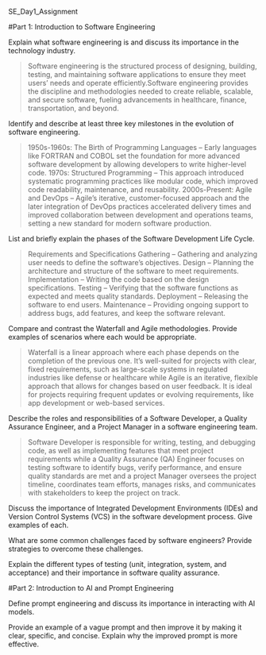 SE_Day1_Assignment

#Part 1: Introduction to Software Engineering

Explain what software engineering is and discuss its importance in the technology industry. 
> Software engineering is the structured process of designing, building, testing, and maintaining software applications to ensure they meet users’ needs and operate efficiently.Software engineering provides the discipline and methodologies needed to create reliable, scalable, and secure software, fueling advancements in healthcare, finance, transportation, and beyond.

Identify and describe at least three key milestones in the evolution of software engineering.  
> 1950s-1960s: The Birth of Programming Languages – Early languages like FORTRAN and COBOL set the foundation for more advanced software development by allowing developers to write higher-level code. 1970s: Structured Programming – This approach introduced systematic programming practices like modular code, which improved code readability, maintenance, and reusability. 2000s-Present: Agile and DevOps – Agile’s iterative, customer-focused approach and the later integration of DevOps practices accelerated delivery times and improved collaboration between development and operations teams, setting a new standard for modern software production.

List and briefly explain the phases of the Software Development Life Cycle.
> Requirements and Specifications Gathering – Gathering and analyzing user needs to define the software’s objectives. 
> Design – Planning the architecture and structure of the software to meet requirements.
> Implementation – Writing the code based on the design specifications.
> Testing – Verifying that the software functions as expected and meets quality standards.
> Deployment – Releasing the software to end users. Maintenance – Providing ongoing support to address bugs, add features, and keep the software relevant.

Compare and contrast the Waterfall and Agile methodologies. Provide examples of scenarios where each would be appropriate.
> Waterfall is a linear approach where each phase depends on the completion of the previous one. It’s well-suited for projects with clear, fixed requirements, such as large-scale systems in regulated industries like defense or healthcare while Agile is an iterative, flexible approach that allows for changes based on user feedback. It is ideal for projects requiring frequent updates or evolving requirements, like app development or web-based services.

Describe the roles and responsibilities of a Software Developer, a Quality Assurance Engineer, and a Project Manager in a software engineering team.
> Software Developer is responsible for writing, testing, and debugging code, as well as implementing features that meet project requirements while a Quality Assurance (QA) Engineer focuses on testing software to identify bugs, verify performance, and ensure quality standards are met and a project Manager oversees the project timeline, coordinates team efforts, manages risks, and communicates with stakeholders to keep the project on track.

Discuss the importance of Integrated Development Environments (IDEs) and Version Control Systems (VCS) in the software development process. Give examples of each.


What are some common challenges faced by software engineers? Provide strategies to overcome these challenges.

Explain the different types of testing (unit, integration, system, and acceptance) and their importance in software quality assurance.

#Part 2: Introduction to AI and Prompt Engineering

Define prompt engineering and discuss its importance in interacting with AI models.

Provide an example of a vague prompt and then improve it by making it clear, specific, and concise. Explain why the improved prompt is more effective.


